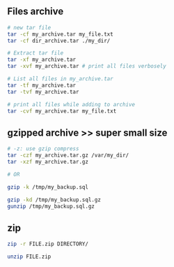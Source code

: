 ## Files archive
```bash
# new tar file
tar -cf my_archive.tar my_file.txt
tar -cf dir_archive.tar ./my_dir/

# Extract tar file
tar -xf my_archive.tar
tar -xvf my_archive.tar # print all files verbosely

# List all files in my_archive.tar
tar -tf my_archive.tar
tar -tvf my_archive.tar

# print all files while adding to archive
tar -cvf my_archive.tar my_file.txt 
```


## gzipped archive >> super small size
```bash
# -z: use gzip compress
tar -czf my_archive.tar.gz /var/my_dir/
tar -xzf my_archive.tar.gz

# OR

gzip -k /tmp/my_backup.sql

gzip -kd /tmp/my_backup.sql.gz
gunzip /tmp/my_backup.sql.gz
```


## zip
```bash
zip -r FILE.zip DIRECTORY/

unzip FILE.zip
```
